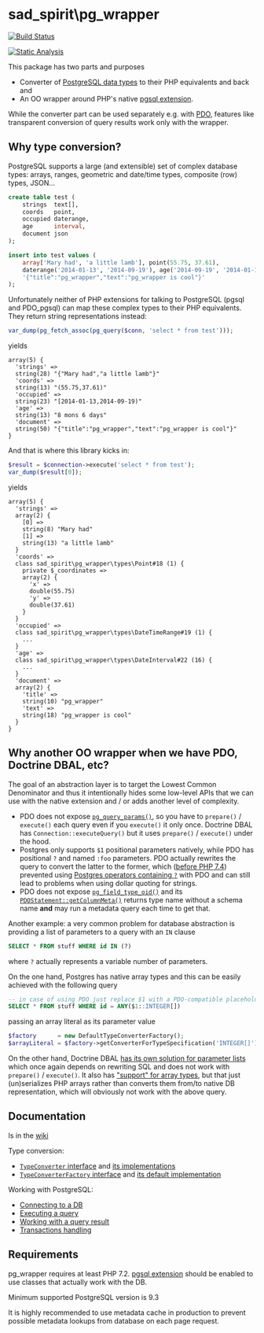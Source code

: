 # sad_spirit\pg_wrapper

[![Build Status](https://github.com/sad-spirit/pg-wrapper/workflows/Continuous%20Integration/badge.svg?branch=master)](https://github.com/sad-spirit/pg-wrapper/actions?query=branch%3Amaster+workflow%3A%22Continuous+Integration%22)

[![Static Analysis](https://github.com/sad-spirit/pg-wrapper/workflows/Static%20Analysis/badge.svg?branch=master)](https://github.com/sad-spirit/pg-wrapper/actions?query=branch%3Amaster+workflow%3A%22Static+Analysis%22)

This package has two parts and purposes
* Converter of [PostgreSQL data types](https://www.postgresql.org/docs/current/datatype.html) to their PHP equivalents and back and
* An OO wrapper around PHP's native [pgsql extension](https://php.net/manual/en/book.pgsql.php).

While the converter part can be used separately e.g. with [PDO](https://www.php.net/manual/en/book.pdo.php), 
features like transparent conversion of query results work only with the wrapper.

## Why type conversion?

PostgreSQL supports a large (and extensible) set of complex database types: arrays, ranges, geometric and date/time
types, composite (row) types, JSON...

```SQL
create table test (
    strings  text[],
    coords   point,
    occupied daterange,
    age      interval,
    document json
);

insert into test values (
    array['Mary had', 'a little lamb'], point(55.75, 37.61),
    daterange('2014-01-13', '2014-09-19'), age('2014-09-19', '2014-01-13'),
    '{"title":"pg_wrapper","text":"pg_wrapper is cool"}'
);
```

Unfortunately neither of PHP extensions for talking to PostgreSQL (pgsql and PDO_pgsql) can map these complex
types to their PHP equivalents. They return string representations instead:

```PHP
var_dump(pg_fetch_assoc(pg_query($conn, 'select * from test')));
```
yields
```
array(5) {
  'strings' =>
  string(28) "{"Mary had","a little lamb"}"
  'coords' =>
  string(13) "(55.75,37.61)"
  'occupied' =>
  string(23) "[2014-01-13,2014-09-19)"
  'age' =>
  string(13) "8 mons 6 days"
  'document' =>
  string(50) "{"title":"pg_wrapper","text":"pg_wrapper is cool"}"
}
```

And that is where this library kicks in:
```PHP
$result = $connection->execute('select * from test');
var_dump($result[0]);
```
yields
```
array(5) {
  'strings' =>
  array(2) {
    [0] =>
    string(8) "Mary had"
    [1] =>
    string(13) "a little lamb"
  }
  'coords' =>
  class sad_spirit\pg_wrapper\types\Point#18 (1) {
    private $_coordinates =>
    array(2) {
      'x' =>
      double(55.75)
      'y' =>
      double(37.61)
    }
  }
  'occupied' =>
  class sad_spirit\pg_wrapper\types\DateTimeRange#19 (1) {
    ...
  }
  'age' =>
  class sad_spirit\pg_wrapper\types\DateInterval#22 (16) {
    ...
  }
  'document' =>
  array(2) {
    'title' =>
    string(10) "pg_wrapper"
    'text' =>
    string(18) "pg_wrapper is cool"
  }
}
```

## Why another OO wrapper when we have PDO, Doctrine DBAL, etc?

The goal of an abstraction layer is to target the Lowest Common Denominator and thus it intentionally hides some low-level
APIs that we can use with the native extension and / or adds another level of complexity.

* PDO does not expose [`pg_query_params()`](http://php.net/manual/en/function.pg-query-params.php), so you have
  to `prepare()` / `execute()` each query even if you `execute()` it only once. Doctrine DBAL has `Connection::executeQuery()`
  but it uses `prepare()` / `execute()` under the hood.
* Postgres only supports `$1` positional parameters natively, while PDO has positional `?` and named `:foo` parameters.
  PDO actually rewrites the query to convert the latter to the former, which ([before PHP 7.4](https://wiki.php.net/rfc/pdo_escape_placeholders)) 
  prevented using [Postgres operators containing `?`](https://www.postgresql.org/docs/current/functions-json.html#FUNCTIONS-JSONB-OP-TABLE) with
  PDO and can still lead to problems when using dollar quoting for strings.
* PDO does not expose [`pg_field_type_oid()`](https://www.php.net/manual/en/function.pg-field-type-oid.php) and its
  [`PDOStatement::getColumnMeta()`](https://www.php.net/manual/en/pdostatement.getcolumnmeta.php) returns type name
  without a schema name **and** may run a metadata query each time to get that.

Another example: a very common problem for database abstraction is providing a list of parameters to a query with an `IN` clause
```SQL
SELECT * FROM stuff WHERE id IN (?)
```
where `?` actually represents a variable number of parameters.

On the one hand, Postgres has native array types and this can be easily achieved with the following query
```SQL
-- in case of using PDO just replace $1 with a PDO-compatible placeholder
SELECT * FROM stuff WHERE id = ANY($1::INTEGER[])
```
passing an array literal as its parameter value
```PHP
$factory      = new DefaultTypeConverterFactory();
$arrayLiteral = $factory->getConverterForTypeSpecification('INTEGER[]')->output([1, 2, 3]);
```

On the other hand, Doctrine DBAL [has its own solution for parameter lists](https://www.doctrine-project.org/projects/doctrine-dbal/en/latest/reference/data-retrieval-and-manipulation.html#list-of-parameters-conversion)
which once again depends on rewriting SQL and does not work with `prepare()` / `execute()`. It also has ["support" for array
types](https://www.doctrine-project.org/projects/doctrine-dbal/en/latest/reference/types.html#array-types), 
but that just (un)serializes PHP arrays rather than converts them from/to native DB representation, 
which will obviously not work with the above query.



## Documentation

Is in the [wiki](https://github.com/sad-spirit/pg-wrapper/wiki)

Type conversion:
* [`TypeConverter` interface](https://github.com/sad-spirit/pg-wrapper/wiki/TypeConverter) and [its implementations](https://github.com/sad-spirit/pg-wrapper/wiki/types)
* [`TypeConverterFactory` interface](https://github.com/sad-spirit/pg-wrapper/wiki/TypeConverterFactory) and [its default implementation](https://github.com/sad-spirit/pg-wrapper/wiki/DefaultTypeConverterFactory)

Working with PostgreSQL:

* [Connecting to a DB](https://github.com/sad-spirit/pg-wrapper/wiki/connecting)
* [Executing a query](https://github.com/sad-spirit/pg-wrapper/wiki/query)
* [Working with a query result](https://github.com/sad-spirit/pg-wrapper/wiki/result)
* [Transactions handling](https://github.com/sad-spirit/pg-wrapper/wiki/transactions)


## Requirements

pg_wrapper requires at least PHP 7.2. [pgsql extension](https://php.net/manual/en/book.pgsql.php) should be enabled to use classes that actually work with the DB.

Minimum supported PostgreSQL version is 9.3

It is highly recommended to use metadata cache in production to prevent possible metadata lookups from database on each
page request.
